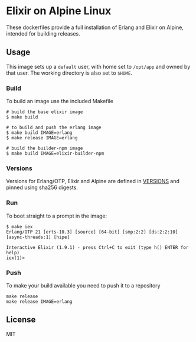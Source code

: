 # Elixir on Alpine Linux

These dockerfiles provide a full installation of Erlang and Elixir on Alpine, intended for building releases.

## Usage

This image sets up a `default` user, with home set to `/opt/app` and owned by that user. The working directory
is also set to `$HOME`.

### Build 

To build an image use the included Makefile

```
# build the base elixir image
$ make build

# to build and push the erlang image
$ make build IMAGE=erlang
$ make release IMAGE=erlang

# build the builder-npm image 
$ make build IMAGE=elixir-builder-npm
```

### Versions

Versions for Erlang/OTP, Elixir and Alpine are defined in [VERSIONS](./VERSIONS) and pinned using sha256 digests.


### Run

To boot straight to a prompt in the image:

```
$ make iex
Erlang/OTP 21 [erts-10.3] [source] [64-bit] [smp:2:2] [ds:2:2:10] [async-threads:1] [hipe]

Interactive Elixir (1.9.1) - press Ctrl+C to exit (type h() ENTER for help)
iex(1)>
```

### Push

To make your build available you need to push it to a repository

```
make release
make release IMAGE=erlang
```

## License

MIT
